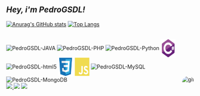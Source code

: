 ## <i><b>Hey, i'm PedroGSDL!</b></i>
[![Anurag's GitHub stats](https://github-readme-stats.vercel.app/api?username=PedroGSDL&show_icons=true&theme=radical)](https://github.com/anuraghazra/github-readme-stats)
[![Top Langs](https://github-readme-stats.vercel.app/api/top-langs/?username=PedroGSDL&layout=compact&show_icons=true&theme=radical)](https://github.com/anuraghazra/github-readme-stats)
<div style="display: inline_block"><br>
  <img align="center" alt="PedroGSDL-JAVA" height="50" width="40" src="https://cdn.jsdelivr.net/gh/devicons/devicon/icons/java/java-original-wordmark.svg">
    <img align="center" alt="PedroGSDL-PHP" height="50" width="40" src="https://cdn.jsdelivr.net/gh/devicons/devicon/icons/php/php-plain.svg" >
       <img align="center" alt="PedroGSDL-Python" height="50" width="40" src="https://cdn.jsdelivr.net/gh/devicons/devicon/icons/python/python-original-wordmark.svg">
         <img align="center" alt="PedroGSDL-C#" height="50" width="40" src="https://raw.githubusercontent.com/devicons/devicon/master/icons/csharp/csharp-original.svg">
          <img align="center" alt="PedroGSDL-html5" height="50" width="40" src="https://raw.githubusercontent.com/devicons/devicon/master/icons/html5/html5-       original.svg">
            <img align="center" alt="PedroGSDL-css3" height="50" width="40" src="https://raw.githubusercontent.com/devicons/devicon/master/icons/css3/css3-original.svg">
              <img align="center" alt="PedroGSDL-js" height="50" width="40" src="https://raw.githubusercontent.com/devicons/devicon/master/icons/javascript/javascript-plain.svg">
                <img align="center" alt="PedroGSDL-MySQL" height="50" width="40" src="https://cdn.jsdelivr.net/gh/devicons/devicon/icons/mysql/mysql-plain-wordmark.svg">
                  <img align="center" alt="PedroGSDL-MongoDB" height="50" width="40" src="https://cdn.jsdelivr.net/gh/devicons/devicon/icons/mongodb/mongodb-plain-wordmark.svg">
  
<img align="right" alt="gif" height="150" style="border-radius: 50px;" img src="https://user-images.githubusercontent.com/116593548/222244532-dfbbc9f6-14ab-462b-b86a-975918273bf6.gif" autoplay loop>
</div>
<div> 
<a href = "mailto:pedrogabrielsdlima@gmail.com"><img src="https://img.shields.io/badge/-Gmail-%23333?style=for-the-badge&logo=gmail&logoColor=white" target="_blank">
  <a href="https://instagram.com/pqpredo" target="_blank"><img src="https://img.shields.io/badge/-Instagram-%23E4405F?style=for-the-badge&logo=instagram&logoColor=white" target="_blank"></a>
</a>
    <a href="https://linkedin.com/in/pedro-gabriel-santos-de-lima-8b9886170" target="_blank"><img src="https://img.shields.io/badge/-LinkedIn-%230077B5?style=for-the-  badge&logo=linkedin&logoColor=white" target="_blank"></a> 
</div>

<!---
PedroGSDL/PedroGSDL is a ✨ special ✨ repository because its `README.md` (this file) appears on your GitHub profile.
You can click the Preview link to take a look at your changes.
--->
